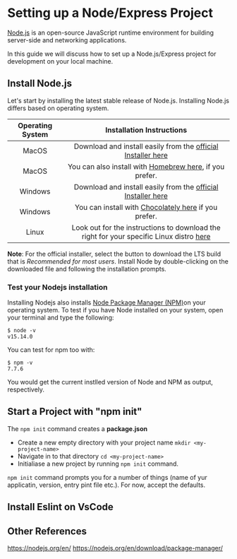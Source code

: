 # Setting up a Node/Express Project

[Node.js](https://nodejs.org/en/) is an open-source JavaScript runtime environment for building server-side and networking applications.

In this guide we will discuss how to set up a Node.js/Express project for development on your local machine.

## Install Node.js

Let's start by installing the latest stable release of Node.js. Installing Node.js differs based on operating system.

| Operating System      | Installation Instructions |
| :----:        |    :----:   |
| MacOS     | Download and install easily from the [official Installer here](https://nodejs.org/en/#download)       |
| MacOS      | You can also install with [Homebrew here](https://formulae.brew.sh/formula/node#default), if you prefer.       |
| Windows   | Download and install easily from the [official Installer here](https://nodejs.org/en/#download)     |
| Windows | You can install with [Chocolately here](https://community.chocolatey.org/packages/nodejs.install) if you prefer.
| Linux     | Look out for the instructions to download the right for your specific Linux distro [here](https://nodejs.org/en/download/package-manager/) |

**Note**: For the official installer, select the button to download the LTS build that is _Recommended for most users_. Install Node by double-clicking on the downloaded file and following the installation prompts.

### Test your Nodejs installation

Installing Nodejs also installs [Node Package Manager (NPM)](https://docs.npmjs.com/)on your operating system. To test if you have Node installed on your system, open your terminal and type the following:

```shell
$ node -v
v15.14.0
```

You can test for npm too with:

```shell
$ npm -v
7.7.6
```

You would get the current instlled version of Node and NPM as output, respectively.

## Start a Project with "npm init"

The `npm init` command creates a **package.json**

* Create a new empty directory with your project name `mkdir <my-project-name>`
* Navigate in to that directory `cd <my-project-name>`
* Initialiase a new project by running `npm init` command.

`npm init` command prompts you for a number of things (name of yur applicatin, version, entry pint file etc.). For now, accept the defaults.



## Install Eslint on VsCode

## Other References

<https://nodejs.org/en/>
<https://nodejs.org/en/download/package-manager/>
